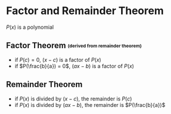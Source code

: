 # Factor and Remainder Theorem

$P(x)$ is a polynomial

## Factor Theorem <small><sup><sub>(derived from remainder theorem)</sub></sup></small>

- if $P(c) = 0$, $(x - c)$ is a factor of $P(x)$
- if $P(\frac{b}{a}) = 0$, $(ax - b)$ is a factor of $P(x)$

## Remainder Theorem

- if $P(x)$ is divided by $(x - c)$, the remainder is $P(c)$
- if $P(x)$ is divided by $(ax - b)$, the remainder is $P(\frac{b}{a})$
